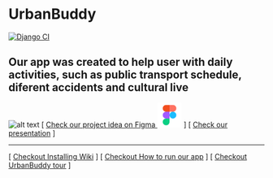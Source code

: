 # UrbanBuddy
[![Django CI](https://github.com/v1cttorr/hackathon-zst-2025/actions/workflows/django.yml/badge.svg)](https://github.com/v1cttorr/hackathon-zst-2025/actions/workflows/django.yml)
## Our app was created to help user with daily activities, such as public transport schedule, diferent accidents and cultural live
![alt text](https://github.com/v1cttorr/hackathon-zst-2025/blob/main/main_view.png "Main view")
[ [Check our project idea on Figma <img src="https://github.com/v1cttorr/UrbanBuddy/blob/main/figma.png" alt="Description" width="48" height="48">](https://www.figma.com/design/krkFYbeqkRrvrePb9t2kul/Untitled?node-id=284-199&p=f) ]
[ [Check our presentation](https://www.canva.com/design/DAGhtRHlQOM/cSNHsS29BMBh1im-sNFxGQ/edit?utm_content=DAGhtRHlQOM&utm_campaign=designshare&utm_medium=link2&utm_source=sharebutton) ]

___
[ [Checkout Installing Wiki](https://github.com/v1cttorr/hackathon-zst-2025/wiki/%231-Instaling) ]
[ [Checkout How to run our app](https://github.com/v1cttorr/hackathon-zst-2025/wiki/%232-Running-app) ]
[ [Checkout UrbanBuddy tour](https://github.com/v1cttorr/hackathon-zst-2025/wiki/%233-App-tour) ]
